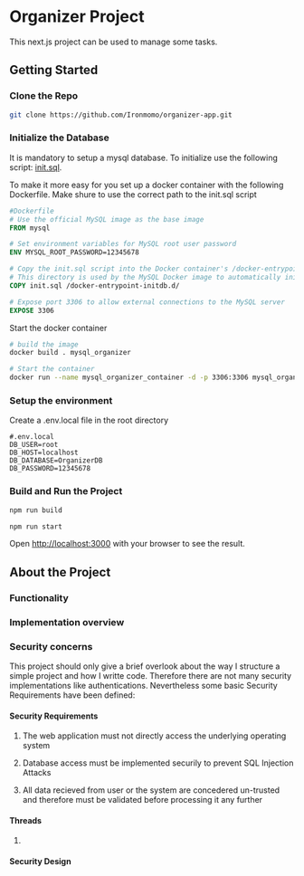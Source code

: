 # Organizer Project
This next.js project can be used to manage some tasks.

## Getting Started

### Clone the Repo
```bash
git clone https://github.com/Ironmomo/organizer-app.git
```

### Initialize the Database

It is mandatory to setup a mysql database. To initialize use the following script: [init.sql](db/init.sql).

To make it more easy for you set up a docker container with the following Dockerfile. Make shure to use the correct path to the init.sql script

```Dockerfile
#Dockerfile
# Use the official MySQL image as the base image
FROM mysql

# Set environment variables for MySQL root user password
ENV MYSQL_ROOT_PASSWORD=12345678

# Copy the init.sql script into the Docker container's /docker-entrypoint-initdb.d/ directory
# This directory is used by the MySQL Docker image to automatically initialize databases during container startup
COPY init.sql /docker-entrypoint-initdb.d/

# Expose port 3306 to allow external connections to the MySQL server
EXPOSE 3306
```

Start the docker container
```bash
# build the image
docker build . mysql_organizer

# Start the container
docker run --name mysql_organizer_container -d -p 3306:3306 mysql_organizer
```

### Setup the environment

Create a .env.local file in the root directory
```
#.env.local
DB_USER=root
DB_HOST=localhost
DB_DATABASE=OrganizerDB
DB_PASSWORD=12345678
```

### Build and Run the Project

```bash
npm run build

npm run start
```

Open [http://localhost:3000](http://localhost:3000) with your browser to see the result.

## About the Project

### Functionality

### Implementation overview

### Security concerns
This project should only give a brief overlook about the way I structure a simple project and how I writte code. Therefore there are not many security implementations like authentications. 
Nevertheless some basic Security Requirements have been defined:

#### Security Requirements
1. The web application must not directly access the underlying operating system

2. Database access must be implemented securily to prevent SQL Injection Attacks

3. All data recieved from user or the system are concedered un-trusted and therefore must be validated before processing it any further

#### Threads
1. 


#### Security Design
